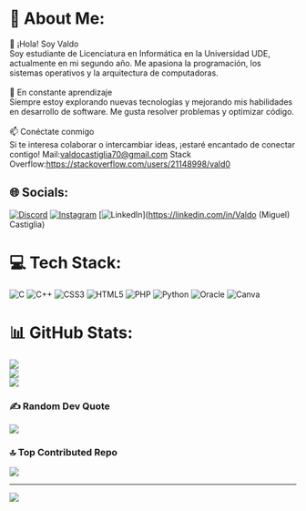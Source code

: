 # 💫 About Me:
👋 ¡Hola! Soy Valdo<br>Soy estudiante de Licenciatura en Informática en la Universidad UDE, actualmente en mi segundo año. Me apasiona la programación, los sistemas operativos y la arquitectura de computadoras.<br><br>🚀 En constante aprendizaje<br>Siempre estoy explorando nuevas tecnologías y mejorando mis habilidades en desarrollo de software. Me gusta resolver problemas y optimizar código.<br><br>📫 Conéctate conmigo<br>Si te interesa colaborar o intercambiar ideas, ¡estaré encantado de conectar contigo! 
Mail:valdocastiglia70@gmail.com
Stack Overflow:https://stackoverflow.com/users/21148998/vald0

## 🌐 Socials:
[![Discord](https://img.shields.io/badge/Discord-%237289DA.svg?logo=discord&logoColor=white)](https://discord.gg/v4ld08933) [![Instagram](https://img.shields.io/badge/Instagram-%23E4405F.svg?logo=Instagram&logoColor=white)](https://instagram.com/valld0_) [![LinkedIn](https://img.shields.io/badge/LinkedIn-%230077B5.svg?logo=linkedin&logoColor=white)](https://linkedin.com/in/Valdo (Miguel) Castiglia) 

# 💻 Tech Stack:
![C](https://img.shields.io/badge/c-%2300599C.svg?style=for-the-badge&logo=c&logoColor=white) ![C++](https://img.shields.io/badge/c++-%2300599C.svg?style=for-the-badge&logo=c%2B%2B&logoColor=white) ![CSS3](https://img.shields.io/badge/css3-%231572B6.svg?style=for-the-badge&logo=css3&logoColor=white) ![HTML5](https://img.shields.io/badge/html5-%23E34F26.svg?style=for-the-badge&logo=html5&logoColor=white) ![PHP](https://img.shields.io/badge/php-%23777BB4.svg?style=for-the-badge&logo=php&logoColor=white) ![Python](https://img.shields.io/badge/python-3670A0?style=for-the-badge&logo=python&logoColor=ffdd54) ![Oracle](https://img.shields.io/badge/Oracle-F80000?style=for-the-badge&logo=oracle&logoColor=white) ![Canva](https://img.shields.io/badge/Canva-%2300C4CC.svg?style=for-the-badge&logo=Canva&logoColor=white)
# 📊 GitHub Stats:
![](https://github-readme-stats.vercel.app/api?username=ElVald0&theme=onedark&hide_border=true&include_all_commits=false&count_private=false)<br/>
![](https://github-readme-streak-stats.herokuapp.com/?user=ElVald0&theme=onedark&hide_border=true)<br/>
![](https://github-readme-stats.vercel.app/api/top-langs/?username=ElVald0&theme=onedark&hide_border=true&include_all_commits=false&count_private=false&layout=compact)

### ✍️ Random Dev Quote
![](https://quotes-github-readme.vercel.app/api?type=horizontal&theme=dark)

### 🔝 Top Contributed Repo
![](https://github-contributor-stats.vercel.app/api?username=ElVald0&limit=5&theme=onedark&combine_all_yearly_contributions=true)

---
[![](https://visitcount.itsvg.in/api?id=ElVald0&icon=0&color=0)](https://visitcount.itsvg.in)

<!-- Proudly created with GPRM ( https://gprm.itsvg.in ) -->
